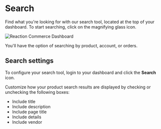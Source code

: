 # Search

Find what you're looking for with our search tool, located at the top of your dashboard. To start searching, click on the magnifying glass icon.

![](/assets/admin-search-tool.png "Reaction Commerce Dashboard")

You'll have the option of searching by product, account, or orders.

## Search settings

To configure your search tool, login to your dashboard and click the **Search** <i class="rui font-icon fa fa-search"></i> icon.

Customize how your product search results are displayed by checking or unchecking the following boxes:

- Include title
- Include description
- Include page title
- Include details
- Include vendor
